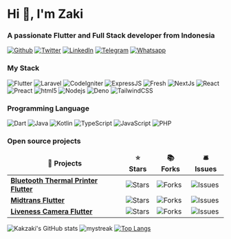 <h1>Hi 👋, I'm Zaki</h1>
<h3>A passionate Flutter and Full Stack developer from Indonesia</h3>

<p><a href="https://github.com/kakzaki" target="_blank"><img alt="Github" src="https://img.shields.io/badge/GitHub-%2312100E.svg?&style=for-the-badge&logo=Github&logoColor=white" /></a> 
<a href="https://twitter.com/kakzaki_id" target="_blank"><img alt="Twitter" src="https://img.shields.io/badge/twitter-%231DA1F2.svg?&style=for-the-badge&logo=twitter&logoColor=white" /></a> 
<a href="https://www.linkedin.com/in/kakzaki" target="_blank"><img alt="LinkedIn" src="https://img.shields.io/badge/linkedin-%230077B5.svg?&style=for-the-badge&logo=linkedin&logoColor=white" /></a> 
<a href="https://t.me/kakzaki" target="_blank"><img alt="Telegram" src="https://img.shields.io/badge/telegram-%2312100E.svg?&style=for-the-badge&logo=telegram&logoColor=white" /></a>
<a href="https://wa.me/+6285704703691" target="_blank"><img alt="Whatsapp" src="https://img.shields.io/badge/Whatsapp-%43853d.svg?&style=for-the-badge&logo=whatsapp&logoColor=white" /></a> 
</p>

<h3>My Stack</h3>
<p>
  <img alt="Flutter" src="https://img.shields.io/badge/-Flutter-02569B?style=flat-square&logo=flutter&logoColor=white" />
  <img alt="Laravel" src="https://img.shields.io/badge/-Laravel-FF2D20?style=flat-square&logo=laravel&logoColor=white" />
  <img alt="CodeIgniter" src="https://img.shields.io/badge/-CodeIgniter-45b8d8?style=flat-square&logo=codeigniter&logoColor=white" />
  <img alt="ExpressJS" src="https://img.shields.io/badge/-ExpressJS-404D59?style=flat-square&logo=expressjs&logoColor=white" />
  <img alt="Fresh" src="https://img.shields.io/badge/-Fresh-43853d?style=flat-square&logo=fresh&logoColor=white" />
  <img alt="NextJs" src="https://img.shields.io/badge/-NextJs-ea2845?style=flat-square&logo=next.js&logoColor=white" />
  <img alt="React" src="https://img.shields.io/badge/-React-20232A?style=flat-square&logo=react&logoColor=white" />
  <img alt="Preact" src="https://img.shields.io/badge/-Preact-20232A?style=flat-square&logo=preact&logoColor=white" />
  <img alt="html5" src="https://img.shields.io/badge/-HTML5-E34F26?style=flat-square&logo=html5&logoColor=white" />
  <img alt="Nodejs" src="https://img.shields.io/badge/-Nodejs-43853d?style=flat-square&logo=Node.js&logoColor=white" />
  <img alt="Deno" src="https://img.shields.io/badge/-Deno-404D59?style=flat-square&logo=deno&logoColor=white" />
  <img alt="TailwindCSS" src="https://img.shields.io/badge/Tailwind_CSS-38B2AC?style=flat-square&logo=tailwind-css&logoColor=white" />
</p>

<h3>Programming Language</h3>
<p>
  <img alt="Dart" src="https://img.shields.io/badge/-Dart-0175C2?style=flat-square&logo=typescript&logoColor=white" />
  <img alt="Java" src="https://img.shields.io/badge/-Java-ED8B00?style=flat-square&logo=typescript&logoColor=white" />
  <img alt="Kotlin" src="https://img.shields.io/badge/-Kotlin-0095D5?style=flat-square&logo=typescript&logoColor=white" />
  <img alt="TypeScript" src="https://img.shields.io/badge/-TypeScript-007ACC?style=flat-square&logo=typescript&logoColor=white" />
  <img alt="JavaScript" src="https://img.shields.io/badge/-JavaScript-F7DF1E?style=flat-square&logo=javascript&logoColor=white" />
  <img alt="PHP" src="https://img.shields.io/badge/-PHP-777BB4?style=flat-square&logo=php&logoColor=white" />
</p>

<h3>Open source projects</h3>
<table>
  <thead align="center">
    <tr border: none;>
      <td><b>🎁 Projects</b></td>
      <td><b>⭐ Stars</b></td>
      <td><b>📚 Forks</b></td>
      <td><b>🛎 Issues</b></td>
    </tr>
  </thead>
  <tbody>
    <tr>
      <td><a href="https://github.com/kakzaki/blue_thermal_printer"><b>Bluetooth Thermal Printer Flutter</b></a></td>
      <td><img alt="Stars" src="https://img.shields.io/github/stars/kakzaki/blue_thermal_printer?style=flat-square&labelColor=343b41"/></td>
      <td><img alt="Forks" src="https://img.shields.io/github/forks/kakzaki/blue_thermal_printer?style=flat-square&labelColor=343b41"/></td>
      <td><img alt="Issues" src="https://img.shields.io/github/issues/kakzaki/blue_thermal_printer?style=flat-square&labelColor=343b41"/></td>
    </tr>
     <tr>
      <td><a href="https://github.com/kakzaki/midpay"><b>Midtrans Flutter</b></a></td>
      <td><img alt="Stars" src="https://img.shields.io/github/stars/kakzaki/midpay?style=flat-square&labelColor=343b41"/></td>
      <td><img alt="Forks" src="https://img.shields.io/github/forks/kakzaki/midpay?style=flat-square&labelColor=343b41"/></td>
      <td><img alt="Issues" src="https://img.shields.io/github/issues/kakzaki/midpay?style=flat-square&labelColor=343b41"/></td>
    </tr>
    <tr>
      <td><a href="https://github.com/kakzaki/liveness_cam"><b>Liveness Camera Flutter</b></a></td>
      <td><img alt="Stars" src="https://img.shields.io/github/stars/kakzaki/liveness_cam?style=flat-square&labelColor=343b41"/></td>
      <td><img alt="Forks" src="https://img.shields.io/github/forks/kakzaki/liveness_cam?style=flat-square&labelColor=343b41"/></td>
      <td><img alt="Issues" src="https://img.shields.io/github/issues/kakzaki/liveness_cam?style=flat-square&labelColor=343b41"/></td>
    </tr>
  </tbody>
</table>



![Kakzaki's GitHub stats](https://github-readme-stats.vercel.app/api?username=kakzaki&count_private=true)
<img src="https://github-readme-streak-stats.herokuapp.com/?user=kakzaki" alt="mystreak"/>
[![Top Langs](https://github-readme-stats.vercel.app/api/top-langs/?username=kakzaki&layout=compact&count_private=true)](https://github.com/kakzaki/github-readme-stats)


